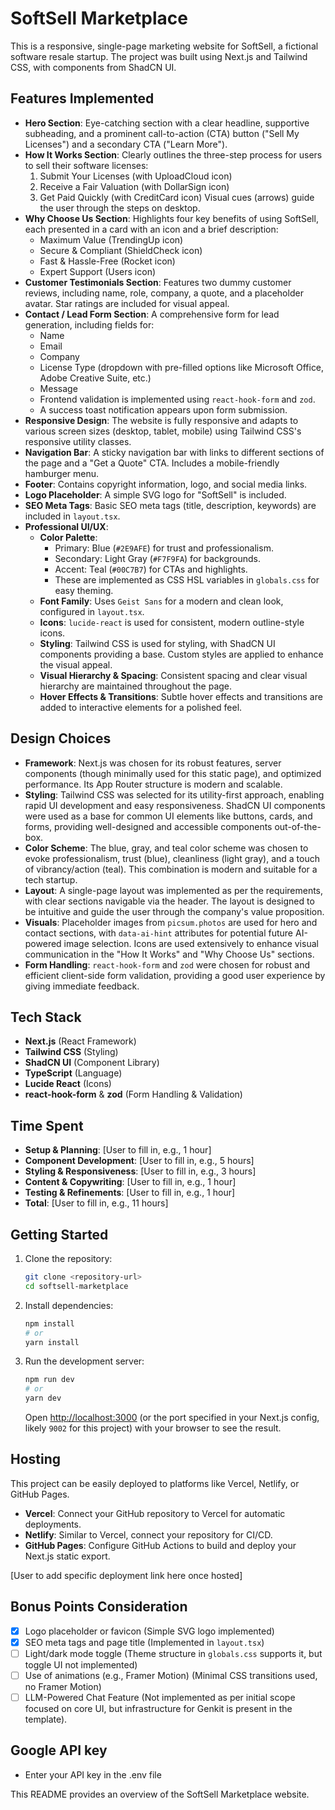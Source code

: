 # SoftSell Marketplace

This is a responsive, single-page marketing website for SoftSell, a fictional software resale startup. The project was built using Next.js and Tailwind CSS, with components from ShadCN UI.

## Features Implemented

-   **Hero Section**: Eye-catching section with a clear headline, supportive subheading, and a prominent call-to-action (CTA) button ("Sell My Licenses") and a secondary CTA ("Learn More").
-   **How It Works Section**: Clearly outlines the three-step process for users to sell their software licenses:
    1.  Submit Your Licenses (with UploadCloud icon)
    2.  Receive a Fair Valuation (with DollarSign icon)
    3.  Get Paid Quickly (with CreditCard icon)
    Visual cues (arrows) guide the user through the steps on desktop.
-   **Why Choose Us Section**: Highlights four key benefits of using SoftSell, each presented in a card with an icon and a brief description:
    -   Maximum Value (TrendingUp icon)
    -   Secure & Compliant (ShieldCheck icon)
    -   Fast & Hassle-Free (Rocket icon)
    -   Expert Support (Users icon)
-   **Customer Testimonials Section**: Features two dummy customer reviews, including name, role, company, a quote, and a placeholder avatar. Star ratings are included for visual appeal.
-   **Contact / Lead Form Section**: A comprehensive form for lead generation, including fields for:
    -   Name
    -   Email
    -   Company
    -   License Type (dropdown with pre-filled options like Microsoft Office, Adobe Creative Suite, etc.)
    -   Message
    -   Frontend validation is implemented using `react-hook-form` and `zod`.
    -   A success toast notification appears upon form submission.
-   **Responsive Design**: The website is fully responsive and adapts to various screen sizes (desktop, tablet, mobile) using Tailwind CSS's responsive utility classes.
-   **Navigation Bar**: A sticky navigation bar with links to different sections of the page and a "Get a Quote" CTA. Includes a mobile-friendly hamburger menu.
-   **Footer**: Contains copyright information, logo, and social media links.
-   **Logo Placeholder**: A simple SVG logo for "SoftSell" is included.
-   **SEO Meta Tags**: Basic SEO meta tags (title, description, keywords) are included in `layout.tsx`.
-   **Professional UI/UX**:
    -   **Color Palette**:
        -   Primary: Blue (`#2E9AFE`) for trust and professionalism.
        -   Secondary: Light Gray (`#F7F9FA`) for backgrounds.
        -   Accent: Teal (`#00C7B7`) for CTAs and highlights.
        -   These are implemented as CSS HSL variables in `globals.css` for easy theming.
    -   **Font Family**: Uses `Geist Sans` for a modern and clean look, configured in `layout.tsx`.
    -   **Icons**: `lucide-react` is used for consistent, modern outline-style icons.
    -   **Styling**: Tailwind CSS is used for styling, with ShadCN UI components providing a base. Custom styles are applied to enhance the visual appeal.
    -   **Visual Hierarchy & Spacing**: Consistent spacing and clear visual hierarchy are maintained throughout the page.
    -   **Hover Effects & Transitions**: Subtle hover effects and transitions are added to interactive elements for a polished feel.

## Design Choices

-   **Framework**: Next.js was chosen for its robust features, server components (though minimally used for this static page), and optimized performance. Its App Router structure is modern and scalable.
-   **Styling**: Tailwind CSS was selected for its utility-first approach, enabling rapid UI development and easy responsiveness. ShadCN UI components were used as a base for common UI elements like buttons, cards, and forms, providing well-designed and accessible components out-of-the-box.
-   **Color Scheme**: The blue, gray, and teal color scheme was chosen to evoke professionalism, trust (blue), cleanliness (light gray), and a touch of vibrancy/action (teal). This combination is modern and suitable for a tech startup.
-   **Layout**: A single-page layout was implemented as per the requirements, with clear sections navigable via the header. The layout is designed to be intuitive and guide the user through the company's value proposition.
-   **Visuals**: Placeholder images from `picsum.photos` are used for hero and contact sections, with `data-ai-hint` attributes for potential future AI-powered image selection. Icons are used extensively to enhance visual communication in the "How It Works" and "Why Choose Us" sections.
-   **Form Handling**: `react-hook-form` and `zod` were chosen for robust and efficient client-side form validation, providing a good user experience by giving immediate feedback.

## Tech Stack

-   **Next.js** (React Framework)
-   **Tailwind CSS** (Styling)
-   **ShadCN UI** (Component Library)
-   **TypeScript** (Language)
-   **Lucide React** (Icons)
-   **react-hook-form** & **zod** (Form Handling & Validation)

## Time Spent

*   **Setup & Planning**: [User to fill in, e.g., 1 hour]
*   **Component Development**: [User to fill in, e.g., 5 hours]
*   **Styling & Responsiveness**: [User to fill in, e.g., 3 hours]
*   **Content & Copywriting**: [User to fill in, e.g., 1 hour]
*   **Testing & Refinements**: [User to fill in, e.g., 1 hour]
*   **Total**: [User to fill in, e.g., 11 hours]

## Getting Started

1.  Clone the repository:
    ```bash
    git clone <repository-url>
    cd softsell-marketplace
    ```
2.  Install dependencies:
    ```bash
    npm install
    # or
    yarn install
    ```
3.  Run the development server:
    ```bash
    npm run dev
    # or
    yarn dev
    ```
    Open [http://localhost:3000](http://localhost:3000) (or the port specified in your Next.js config, likely `9002` for this project) with your browser to see the result.

## Hosting

This project can be easily deployed to platforms like Vercel, Netlify, or GitHub Pages.

*   **Vercel**: Connect your GitHub repository to Vercel for automatic deployments.
*   **Netlify**: Similar to Vercel, connect your repository for CI/CD.
*   **GitHub Pages**: Configure GitHub Actions to build and deploy your Next.js static export.

[User to add specific deployment link here once hosted]

## Bonus Points Consideration

-   [x] Logo placeholder or favicon (Simple SVG logo implemented)
-   [x] SEO meta tags and page title (Implemented in `layout.tsx`)
-   [ ] Light/dark mode toggle (Theme structure in `globals.css` supports it, but toggle UI not implemented)
-   [ ] Use of animations (e.g., Framer Motion) (Minimal CSS transitions used, no Framer Motion)
-   [ ] LLM-Powered Chat Feature (Not implemented as per initial scope focused on core UI, but infrastructure for Genkit is present in the template).

## Google API key
-  Enter your API key in the .env file

This README provides an overview of the SoftSell Marketplace website.
